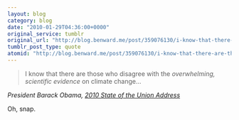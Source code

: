 ```yaml
---
layout: blog
category: blog
date: "2010-01-29T04:36:00+0000"
original_service: tumblr
original_url: "http://blog.benward.me/post/359076130/i-know-that-there-are-those-who-disagree-with-the"
tumblr_post_type: quote
atomid: "http://blog.benward.me/post/359076130/i-know-that-there-are-those-who-disagree-with-the"
---
```

> I know that there are those who disagree with the <em>overwhelming, scientific evidence</em> on climate change…

<cite>President Barack Obama, <a href="http://www.whitehouse.gov/blog/2010/01/27/putting-washington-service-middle-class">2010 State of the Union Address</a></cite>

Oh, snap.